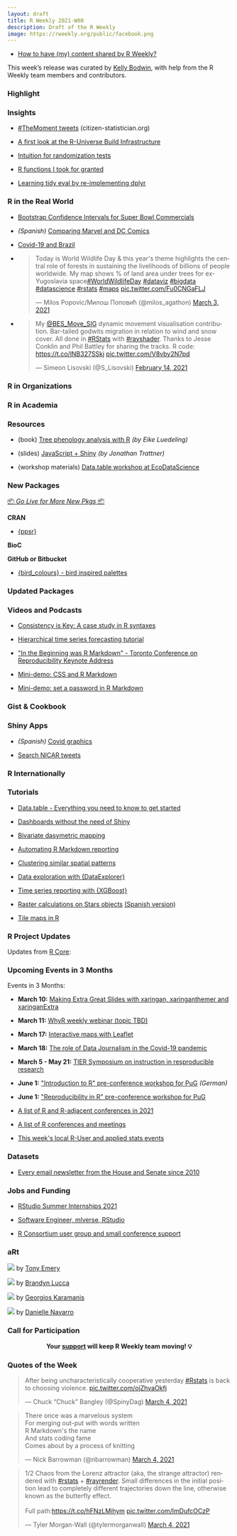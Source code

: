 ```yaml
---
layout: draft
title: R Weekly 2021-W00
description: Draft of the R Weekly
image: https://rweekly.org/public/facebook.png
---
```



+ [How to have (my) content shared by R Weekly?](https://github.com/rweekly/rweekly.org#how-to-have-my-content-shared-by-r-weekly)

This week’s release was curated by [Kelly Bodwin](www.twitter.com/@KellyBodwin), with help from the R Weekly team members and contributors.



###  Highlight



### Insights

+ [#TheMoment tweets](http://www.citizen-statistician.org/2021/03/themoment-tweets/) (citizen-statistician.org)

+ [A first look at the R-Universe Build Infrastructure](https://ropensci.org/blog/2021/03/04/r-universe-buildsystem/)

+ [Intuition for randomization tests](https://www.rdatagen.net/post/2021-03-02-randomization-tests/)

+ [R functions I took for granted](https://maya.rbind.io/post/2021/r-functions-i-took-for-granted/)

+ [Learning tidy eval by re-implementing dplyr](https://peng-chen.netlify.app/blog/2021-03-02-learn-tidy-eval-by-reimplementing-dplyr/)

### R in the Real World

+ [Bootstrap Confidence Intervals for Super Bowl Commercials](https://juliasilge.com/blog/superbowl-conf-int/)

+ *(Spanish)* [Comparing Marvel and DC Comics](https://cosmoduende.medium.com/dc-comics-vs-marvel-comics-an%C3%A1lisis-exploratorio-y-visualizaci%C3%B3n-de-datos-con-r-b0cf565e44e2)

+ [Covid-19 and Brazil](https://towardsdatascience.com/covid-19-and-brazil-a-tragedy-of-5570-cities-in-maps-and-graphs-84886c2154c6)

+ <blockquote class="twitter-tweet"><p lang="en" dir="ltr">Today is World Wildlife Day &amp; this year&#39;s theme highlights the central role of forests in sustaining the livelihoods of billions of people worldwide. My map shows % of land area under trees for ex-Yugoslavia space<a href="https://twitter.com/hashtag/WorldWildlifeDay?src=hash&amp;ref_src=twsrc%5Etfw">#WorldWildlifeDay</a> <a href="https://twitter.com/hashtag/dataviz?src=hash&amp;ref_src=twsrc%5Etfw">#dataviz</a> <a href="https://twitter.com/hashtag/bigdata?src=hash&amp;ref_src=twsrc%5Etfw">#bigdata</a> <a href="https://twitter.com/hashtag/datascience?src=hash&amp;ref_src=twsrc%5Etfw">#datascience</a> <a href="https://twitter.com/hashtag/rstats?src=hash&amp;ref_src=twsrc%5Etfw">#rstats</a> <a href="https://twitter.com/hashtag/maps?src=hash&amp;ref_src=twsrc%5Etfw">#maps</a> <a href="https://t.co/Fu0CNGaFLJ">pic.twitter.com/Fu0CNGaFLJ</a></p>&mdash; Milos Popovic/Милош Поповић (@milos_agathon) <a href="https://twitter.com/milos_agathon/status/1367100867946635266?ref_src=twsrc%5Etfw">March 3, 2021</a></blockquote> <script async src="https://platform.twitter.com/widgets.js" charset="utf-8"></script>

+ <blockquote class="twitter-tweet"><p lang="en" dir="ltr">My <a href="https://twitter.com/BES_Move_SIG?ref_src=twsrc%5Etfw">@BES_Move_SIG</a> dynamic movement visualisation contribution. Bar-tailed godwits migration in relation to wind and snow cover. All done in <a href="https://twitter.com/hashtag/RStats?src=hash&amp;ref_src=twsrc%5Etfw">#RStats</a> with <a href="https://twitter.com/hashtag/rayshader?src=hash&amp;ref_src=twsrc%5Etfw">#rayshader</a>. Thanks to Jesse Conklin and Phil Battley for sharing the tracks. R code: <a href="https://t.co/lNB327SSkj">https://t.co/lNB327SSkj</a> <a href="https://t.co/V8vby2N7pd">pic.twitter.com/V8vby2N7pd</a></p>&mdash; Simeon Lisovski (@S_Lisovski) <a href="https://twitter.com/S_Lisovski/status/1361039948892286979?ref_src=twsrc%5Etfw">February 14, 2021</a></blockquote> <script async src="https://platform.twitter.com/widgets.js" charset="utf-8"></script>

###  R in Organizations



###  R in Academia


###  Resources

+ (book) [Tree phenology analysis with R](http://inresgb-lehre.iaas.uni-bonn.de/chillR_book/introduction.html)  *(by Eike Luedeling)*

+ (slides) [JavaScript + Shiny](https://www.jdtrat.com/talks/shiny-js/slides.html#1)  *(by Jonathan Trattner)*

+ (workshop materials) [Data.table workshop at EcoDataScience](https://github.com/eco-data-science/dt-workshop)

###  New Packages

<p class="added-hostname"><a href="https://rweekly.org/live" target="_blank" class="externalLink">📦 <i>Go Live for More New Pkgs</i> 📦</a></p>

**CRAN**

+ [{ppsr}](https://cran.r-project.org/web/packages/ppsr/index.html)

**BioC**



**GitHub or Bitbucket**

+ [{bird_colours} - bird inspired palettes](https://github.com/ChrisWoodsSays/bird_colours)

### Updated Packages



###  Videos and Podcasts

+ [Consistency is Key: A case study in R syntaxes](https://www.youtube.com/watch?v=aq5SrjXZDy4&ab_channel=ProjectTIER)

+ [Hierarchical time series forecasting tutorial](https://www.youtube.com/watch?v=_1dCAigafzo&ab_channel=BusinessScience)

+ ["In the Beginning was R Markdown" - Toronto Conference on Reproducibility Keynote Address](https://youtu.be/ANH2tv2vkew)

+ [Mini-demo: CSS and R Markdown](https://twitter.com/i/status/1367410694426152960)

+ [Mini-demo: set a password in R Markdown](https://twitter.com/i/status/1367112528002650113)

### Gist & Cookbook



### Shiny Apps

+ *(Spanish)* [Covid graphics](http://vizcovid.ccam.uesc.br:3838/vizcovid/oth/)

+ [Search NICAR tweets](http://apps.machlis.com/shiny/nicar21/)

### R Internationally



###  Tutorials

 + [Data.table - Everything you need to know to get started](https://hutsons-hacks.info/data-table-everything-you-need-to-know-to-get-you-started-in-r)

 + [Dashboards without the need of Shiny](https://www.brodrigues.co/blog/2021-03-02-no_shiny_dashboard/)
 
 + [Bivariate dasymetric mapping](https://dominicroye.github.io/en/2021/bivariate-dasymetric-map/)
 
 + [Automating R Markdown reporting](https://daranzolin.github.io/2021-03-03-automated-rmarkdown/)
 
 + [Clustering similar spatial patterns](https://nowosad.github.io/post/motif-bp5/)
 
 + [Data exploration with {DataExplorer}](https://theautomatic.net/2021/03/03/faster-data-exploration-with-dataexplorer/?utm_source=rss&utm_medium=rss&utm_campaign=faster-data-exploration-with-dataexplorer)
 
 + [Time series reporting with {XGBoost}](https://datageeek.com/2021/03/02/time-series-forecasting-with-xgboost-and-feature-importance/)

 + [Raster calculations on Stars objects](https://luisdva.github.io/rstats/tidy-rasters/)  [(Spanish version)](https://luisdva.github.io/rstats/calculos-rasters/)

 + [Tile maps in R](https://digital.ebp.ch/2021/03/02/tilemaps-in-r/)


<!--<div class="post-more-begin></div><div class="post-more-end"></div>-->

###  R Project Updates

Updates from [R Core](http://developer.r-project.org/blosxom.cgi/R-devel/NEWS):


###  Upcoming Events in 3 Months

Events in 3 Months:

+ **March 10:** [Making Extra Great Slides with xaringan, xaringanthemer and xaringanExtra](https://www.meetup.com/nyhackr/events/276573540)

+ **March 11:** [WhyR weekly webinar (topic TBD)](http://whyr.pl/foundation/webinars/)

+ **March 17:** [Interactive maps with Leaflet](http://eco-data-science.github.io/)

+ **March 18:** [The role of Data Journalism in the Covid-19 pandemic](https://www.r-consortium.org/blog/2021/03/03/upcoming-event-the-role-of-data-journalism-in-the-covid-19-pandemic)

+ **March 5 - May 21:** [TIER Symposium on instruction in resproducible research](https://www.projecttier.org/events/conference-teaching-reproducible-methods/)

+ **June 1:** ["Introduction to R" pre-conference workshop for PuG](https://pug2021.de/en/pre-conference-workshops-2/) *(German)*

+ **June 1:** ["Reproducibility in R" pre-conference workshop for PuG](https://pug2021.de/en/pre-conference-workshops-2/)

+  [A list of R and R-adjacent conferences in 2021](https://rviews.rstudio.com/2021/03/03/2021-r-conferences/)

+ [A list of R conferences and meetings](https://jumpingrivers.github.io/meetingsR/events.html)

+ [This week's local R-User and applied stats events](https://community.rstudio.com/c/irl)


### Datasets

+ [Every email newsletter from the House and Senate since 2010](https://www.lindseycormack.com/dcinbox-data-downloads)

### Jobs and Funding

+ [RStudio Summer Internships 2021](https://blog.rstudio.com/2021/03/02/summer-internship-2021/)

+ [Software Engineer, mlverse, RStudio](https://rstudio.com/about/job-posting/?gh_jid=4387949003)

+ [R Consortium user group and small conference support](https://t.co/9QMXSfAxPu?amp=1)

### aRt


![](https://pbs.twimg.com/media/EvgfYIxXAAAMmqN?format=jpg&name=large)
by [Tony Emery](https://twitter.com/toni_emery27)

![](https://pbs.twimg.com/media/EviG8qZXMAM-a-a?format=png&name=small)
by [Brandyn Lucca](https://twitter.com/brandynlucca)

![](https://pbs.twimg.com/media/EvYsriUXAAI9kPH?format=png&name=small)
by [Georgios Karamanis](https://twitter.com/geokaramanis/status/1366330142184919041?s=20)

![](https://pbs.twimg.com/media/EvlQu5VVkAAxZiZ?format=jpg&name=4096x4096)
by [Danielle Navarro](https://twitter.com/djnavarro/status/1367212820106858496?s=20)

###  Call for Participation


<p class="hide-support added-hostname support-rweekly" style="text-align: center;font-weight: bold;">Your <a class="non-visited externalLink" href="https://www.patreon.com/rweekly" onclick="pas(this)">support</a> will keep R Weekly team moving! 💡</p>

###  Quotes of the Week

<blockquote class="twitter-tweet"><p lang="en" dir="ltr">After being uncharacteristically cooperative yesterday <a href="https://twitter.com/hashtag/Rstats?src=hash&amp;ref_src=twsrc%5Etfw">#Rstats</a> is back to choosing violence. <a href="https://t.co/ojZhvaOkfj">pic.twitter.com/ojZhvaOkfj</a></p>&mdash; Chuck “Chuck” Bangley (@SpinyDag) <a href="https://twitter.com/SpinyDag/status/1367579863348088835?ref_src=twsrc%5Etfw">March 4, 2021</a></blockquote> <script async src="https://platform.twitter.com/widgets.js" charset="utf-8"></script>

<blockquote class="twitter-tweet"><p lang="en" dir="ltr">There once was a marvelous system<br>For merging out-put with words written<br>R Markdown&#39;s the name<br>And stats coding fame<br>Comes about by a process of knitting</p>&mdash; Nick Barrowman (@nbarrowman) <a href="https://twitter.com/nbarrowman/status/1367331932808351745?ref_src=twsrc%5Etfw">March 4, 2021</a></blockquote> <script async src="https://platform.twitter.com/widgets.js" charset="utf-8"></script>

<blockquote class="twitter-tweet"><p lang="en" dir="ltr">1/2 Chaos from the Lorenz attractor (aka, the strange attractor) rendered with <a href="https://twitter.com/hashtag/rstats?src=hash&amp;ref_src=twsrc%5Etfw">#rstats</a> + <a href="https://twitter.com/hashtag/rayrender?src=hash&amp;ref_src=twsrc%5Etfw">#rayrender</a>. Small differences in the initial position lead to completely different trajectories down the line, otherwise known as the butterfly effect.<br><br>Full path:<a href="https://t.co/hFNzLMihym">https://t.co/hFNzLMihym</a> <a href="https://t.co/ImDufcOCzP">pic.twitter.com/ImDufcOCzP</a></p>&mdash; Tyler Morgan-Wall (@tylermorganwall) <a href="https://twitter.com/tylermorganwall/status/1367488353571078149?ref_src=twsrc%5Etfw">March 4, 2021</a></blockquote> <script async src="https://platform.twitter.com/widgets.js" charset="utf-8"></script>
